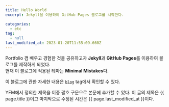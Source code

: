 ```yaml
---
title: Hello World
excerpt: Jekyll을 이용하여 GitHub Pages 블로그를 시작한다.

categories:
  - etc
tag:
  - null
last_modified_at: 2023-01-20T11:55:09.660Z
---
```


Portfolio 겸 배우고 경험한 것을 공유하고자 **Jekyll**과 **GitHub Pages**를 이용하여 블로그를 제작하게 되었다. <br>
현재 이 블로그에 적용된 테마는 **Minimal Mistakes**다.

이 블로그에 관한 자세한 내용은 [`blog`](/tags/#blog/) tag에서 확인할 수 있다.

YFM에서 정의한 제목을 이중 괄호 구문으로 본문에 추가할 수 있다.
이 글의 제목은 {{ page.title }}이고
마지막으로 수정된 시간은 {{ page.last_modified_at }}이다.
